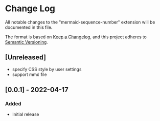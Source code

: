 # Change Log

All notable changes to the "mermaid-sequence-number" extension will be documented in this file.

The format is based on [Keep a Changelog](https://keepachangelog.com/en/1.0.0/),
and this project adheres to [Semantic Versioning](https://semver.org/spec/v2.0.0.html).

## [Unreleased]

- specify CSS style by user settings
- support mmd file

## [0.0.1] - 2022-04-17

### Added

- Initial release
